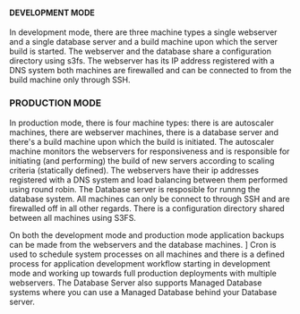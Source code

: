 #### DEVELOPMENT MODE

In development mode, there are three machine types a single webserver and a single database server and a build machine upon which the server build is started.
The webserver and the database share a configuration directory using s3fs. 
The webserver has its IP address registered with a DNS system both machines are firewalled and can be connected to from the build machine only through SSH.

### PRODUCTION MODE

In production mode, there is four machine types: there is are autoscaler machines, there are webserver machines, there is a database server and there's a build machine upon which the build is initiated.
The autoscaler machine monitors the webservers for responsiveness and is responsible for initiating (and performing) the build of new servers according to scaling criteria (statically defined).
The webservers have their ip addresses registered with a DNS system and load balancing between them performed using round robin. 
The Database server is resposible for runnng the database system.
All machines can only be connect to through SSH and are firewalled off in all other regards. There is a configuration directory shared between all machines using S3FS.

On both the development mode and production mode application backups can be made from the webservers and the database machines. ]
Cron is used to schedule system processes on all machines and there is a defined process for application development workflow starting in development mode and working up towards full production deployments with multiple webservers.
The Database Server also supports Managed Database systems where you can use a Managed Database behind your Database server. 
